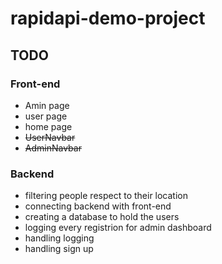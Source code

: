 # rapidapi-demo-project


## TODO

### Front-end

- Amin page
- user page
- home page
- ~~UserNavbar~~
- ~~AdminNavbar~~
 


### Backend

- filtering people respect to their location
- connecting backend with front-end
- creating a database to hold the users
- logging every registrion for admin dashboard
- handling logging
- handling sign up

